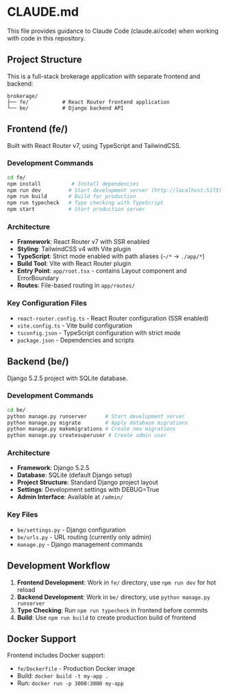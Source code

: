 # CLAUDE.md

This file provides guidance to Claude Code (claude.ai/code) when working with code in this repository.

## Project Structure

This is a full-stack brokerage application with separate frontend and backend:

```
brokerage/
├── fe/           # React Router frontend application
└── be/           # Django backend API
```

## Frontend (fe/)

Built with React Router v7, using TypeScript and TailwindCSS.

### Development Commands

```bash
cd fe/
npm install          # Install dependencies  
npm run dev         # Start development server (http://localhost:5173)
npm run build       # Build for production
npm run typecheck   # Type checking with TypeScript
npm start           # Start production server
```

### Architecture

- **Framework**: React Router v7 with SSR enabled
- **Styling**: TailwindCSS v4 with Vite plugin
- **TypeScript**: Strict mode enabled with path aliases (`~/*` → `./app/*`)
- **Build Tool**: Vite with React Router plugin
- **Entry Point**: `app/root.tsx` - contains Layout component and ErrorBoundary
- **Routes**: File-based routing in `app/routes/`

### Key Configuration Files

- `react-router.config.ts` - React Router configuration (SSR enabled)
- `vite.config.ts` - Vite build configuration
- `tsconfig.json` - TypeScript configuration with strict mode
- `package.json` - Dependencies and scripts

## Backend (be/)

Django 5.2.5 project with SQLite database.

### Development Commands

```bash
cd be/
python manage.py runserver      # Start development server
python manage.py migrate        # Apply database migrations
python manage.py makemigrations # Create new migrations
python manage.py createsuperuser # Create admin user
```

### Architecture  

- **Framework**: Django 5.2.5
- **Database**: SQLite (default Django setup)
- **Project Structure**: Standard Django project layout
- **Settings**: Development settings with DEBUG=True
- **Admin Interface**: Available at `/admin/`

### Key Files

- `be/settings.py` - Django configuration
- `be/urls.py` - URL routing (currently only admin)
- `manage.py` - Django management commands

## Development Workflow

1. **Frontend Development**: Work in `fe/` directory, use `npm run dev` for hot reload
2. **Backend Development**: Work in `be/` directory, use `python manage.py runserver`
3. **Type Checking**: Run `npm run typecheck` in frontend before commits
4. **Build**: Use `npm run build` to create production build of frontend

## Docker Support

Frontend includes Docker support:
- `fe/Dockerfile` - Production Docker image
- Build: `docker build -t my-app .`
- Run: `docker run -p 3000:3000 my-app`